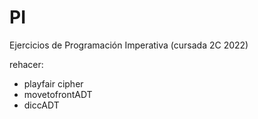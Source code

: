 # PI
Ejercicios de Programación Imperativa (cursada 2C 2022) 

rehacer: 
- playfair cipher 
- movetofrontADT
- diccADT
